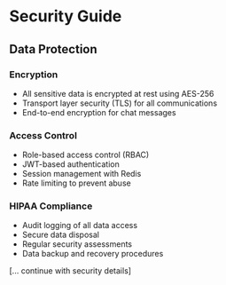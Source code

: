 # Security Guide

## Data Protection

### Encryption
- All sensitive data is encrypted at rest using AES-256
- Transport layer security (TLS) for all communications
- End-to-end encryption for chat messages

### Access Control
- Role-based access control (RBAC)
- JWT-based authentication
- Session management with Redis
- Rate limiting to prevent abuse

### HIPAA Compliance
- Audit logging of all data access
- Secure data disposal
- Regular security assessments
- Data backup and recovery procedures

[... continue with security details] 
